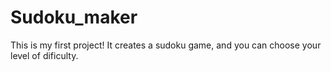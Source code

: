 # Sudoku_maker
This is my first project! It creates a sudoku game, and you can choose your level of dificulty.

